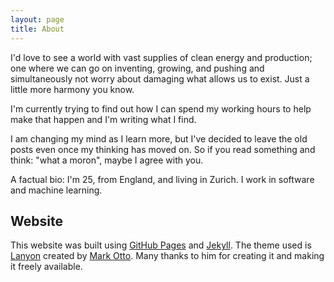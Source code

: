 ```yaml
---
layout: page
title: About
---
```

I'd love to see a world with vast supplies of clean energy and production; one where we can go on inventing, growing, and pushing and simultaneously not worry about damaging what allows us to exist. Just a little more harmony you know.

I'm currently trying to find out how I can spend my working hours to help make that happen and I'm writing what I find.

I am changing my mind as I learn more, but I've decided to leave the old posts even once my thinking has moved on. So if you read something and think: "what a moron", maybe I agree with you.

A factual bio: I'm 25, from England, and living in Zurich. I work in software and machine learning. 

## Website

This website was built using [GitHub Pages](https://pages.github.com) and [Jekyll](http://jekyllrb.com). The theme used is [Lanyon](http://lanyon.getpoole.com) created by [Mark Otto](https://twitter.com/mdo). Many thanks to him for creating it and making it freely available.

